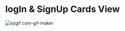 # logIn & SignUp Cards View
![ezgif com-gif-maker](https://user-images.githubusercontent.com/66906961/178770966-61647d5e-7e32-4888-b2d6-89198e7847b6.gif)
